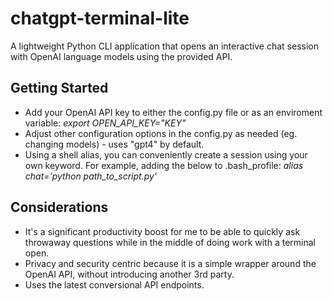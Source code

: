 # chatgpt-terminal-lite
A lightweight Python CLI application that opens an interactive chat session with OpenAI language models using the provided API. 


## Getting Started
* Add your OpenAI API key to either the config.py file or as an enviroment variable:
_export OPEN_API_KEY="KEY"_
* Adjust other configuration options in the config.py as needed (eg. changing models) - uses "gpt4" by default. 
* Using a shell alias, you can conveniently create a session using your own keyword. For example, adding the below to .bash_profile:
_alias chat='python path_to_script.py'_

## Considerations
* It's a significant productivity boost for me to be able to quickly ask throwaway questions while in the middle of doing work with a terminal open. 
* Privacy and security centric because it is a simple wrapper around the OpenAI API, without introducing another 3rd party. 
* Uses the latest conversional API endpoints. 